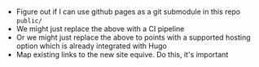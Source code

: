 - Figure out if I can use github pages as a git submodule in this repo `public/`
- We might just replace the above with a CI pipeline
- Or we might just replace the above to points with a supported hosting option which is already integrated with Hugo
- Map existing links to the new site equive. Do this, it's important
